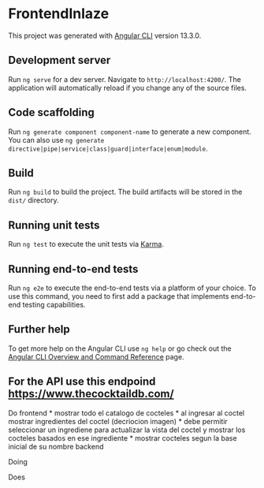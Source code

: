 # FrontendInlaze

This project was generated with [Angular CLI](https://github.com/angular/angular-cli) version 13.3.0.

## Development server

Run `ng serve` for a dev server. Navigate to `http://localhost:4200/`. The application will automatically reload if you change any of the source files.

## Code scaffolding

Run `ng generate component component-name` to generate a new component. You can also use `ng generate directive|pipe|service|class|guard|interface|enum|module`.

## Build

Run `ng build` to build the project. The build artifacts will be stored in the `dist/` directory.

## Running unit tests

Run `ng test` to execute the unit tests via [Karma](https://karma-runner.github.io).

## Running end-to-end tests

Run `ng e2e` to execute the end-to-end tests via a platform of your choice. To use this command, you need to first add a package that implements end-to-end testing capabilities.

## Further help

To get more help on the Angular CLI use `ng help` or go check out the [Angular CLI Overview and Command Reference](https://angular.io/cli) page.


## For the API use this endpoind https://www.thecocktaildb.com/


Do
    frontend
    * mostrar todo el catalogo de cocteles
    * al ingresar al coctel mostrar ingredientes del coctel (decriocion imagen)
    * debe permitir seleccionar un ingrediene para actualizar la vista del coctel y mostrar los
        cocteles basados en ese ingrediente
    * mostrar cocteles segun la base inicial de su nombre
    backend
    
Doing

Does